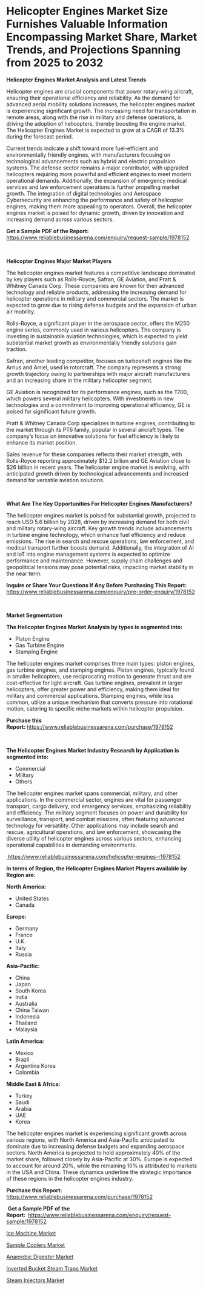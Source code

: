<p><h1>Helicopter Engines Market Size Furnishes Valuable Information Encompassing Market Share, Market Trends, and Projections Spanning from 2025 to 2032</h1></p><p><strong>Helicopter Engines Market Analysis and Latest Trends</strong></p>
<p><p>Helicopter engines are crucial components that power rotary-wing aircraft, ensuring their operational efficiency and reliability. As the demand for advanced aerial mobility solutions increases, the helicopter engines market is experiencing significant growth. The increasing need for transportation in remote areas, along with the rise in military and defense operations, is driving the adoption of helicopters, thereby boosting the engine market. The Helicopter Engines Market is expected to grow at a CAGR of 13.3% during the forecast period.</p><p>Current trends indicate a shift toward more fuel-efficient and environmentally friendly engines, with manufacturers focusing on technological advancements such as hybrid and electric propulsion systems. The defense sector remains a major contributor, with upgraded helicopters requiring more powerful and efficient engines to meet modern operational demands. Additionally, the expansion of emergency medical services and law enforcement operations is further propelling market growth. The integration of digital technologies and Aerospace Cybersecurity are enhancing the performance and safety of helicopter engines, making them more appealing to operators. Overall, the helicopter engines market is poised for dynamic growth, driven by innovation and increasing demand across various sectors.</p></p>
<p><strong>Get a Sample PDF of the Report:&nbsp;</strong> <a href="https://www.reliablebusinessarena.com/enquiry/request-sample/1978152?utm_campaign=2189&utm_medium=2&utm_source=Github&utm_content=ia&utm_term=10042025&utm_id=helicopter-engines">https://www.reliablebusinessarena.com/enquiry/request-sample/1978152</a></p>
<p>&nbsp;</p>
<p><strong>Helicopter Engines Major Market Players</strong></p>
<p><p>The helicopter engines market features a competitive landscape dominated by key players such as Rolls-Royce, Safran, GE Aviation, and Pratt & Whitney Canada Corp. These companies are known for their advanced technology and reliable products, addressing the increasing demand for helicopter operations in military and commercial sectors. The market is expected to grow due to rising defense budgets and the expansion of urban air mobility.</p><p>Rolls-Royce, a significant player in the aerospace sector, offers the M250 engine series, commonly used in various helicopters. The company is investing in sustainable aviation technologies, which is expected to yield substantial market growth as environmentally friendly solutions gain traction.</p><p>Safran, another leading competitor, focuses on turboshaft engines like the Arrius and Arriel, used in rotorcraft. The company represents a strong growth trajectory owing to partnerships with major aircraft manufacturers and an increasing share in the military helicopter segment.</p><p>GE Aviation is recognized for its performance engines, such as the T700, which powers several military helicopters. With investments in new technologies and a commitment to improving operational efficiency, GE is poised for significant future growth.</p><p>Pratt & Whitney Canada Corp specializes in turbine engines, contributing to the market through its PT6 family, popular in several aircraft types. The company’s focus on innovative solutions for fuel efficiency is likely to enhance its market position.</p><p>Sales revenue for these companies reflects their market strength, with Rolls-Royce reporting approximately $12.2 billion and GE Aviation close to $26 billion in recent years. The helicopter engine market is evolving, with anticipated growth driven by technological advancements and increased demand for versatile aviation solutions.</p></p>
<p>&nbsp;</p>
<p><strong>What Are The Key Opportunities For Helicopter Engines Manufacturers?</strong></p>
<p><p>The helicopter engines market is poised for substantial growth, projected to reach USD 5.6 billion by 2028, driven by increasing demand for both civil and military rotary-wing aircraft. Key growth trends include advancements in turbine engine technology, which enhance fuel efficiency and reduce emissions. The rise in search and rescue operations, law enforcement, and medical transport further boosts demand. Additionally, the integration of AI and IoT into engine management systems is expected to optimize performance and maintenance. However, supply chain challenges and geopolitical tensions may pose potential risks, impacting market stability in the near term.</p></p>
<p><strong>Inquire or Share Your Questions If Any Before Purchasing This Report:</strong> <a href="https://www.reliablebusinessarena.com/enquiry/pre-order-enquiry/1978152?utm_campaign=2189&utm_medium=2&utm_source=Github&utm_content=ia&utm_term=10042025&utm_id=helicopter-engines">https://www.reliablebusinessarena.com/enquiry/pre-order-enquiry/1978152</a></p>
<p>&nbsp;</p>
<p><strong>Market Segmentation</strong></p>
<p><strong>The Helicopter Engines Market Analysis by types is segmented into:</strong></p>
<p><ul><li>Piston Engine</li><li>Gas Turbine Engine</li><li>Stamping Engine</li></ul></p>
<p><p>The helicopter engines market comprises three main types: piston engines, gas turbine engines, and stamping engines. Piston engines, typically found in smaller helicopters, use reciprocating motion to generate thrust and are cost-effective for light aircraft. Gas turbine engines, prevalent in larger helicopters, offer greater power and efficiency, making them ideal for military and commercial applications. Stamping engines, while less common, utilize a unique mechanism that converts pressure into rotational motion, catering to specific niche markets within helicopter propulsion.</p></p>
<p><strong>Purchase this Report:&nbsp;</strong><a href="https://www.reliablebusinessarena.com/purchase/1978152?utm_campaign=2189&utm_medium=2&utm_source=Github&utm_content=ia&utm_term=10042025&utm_id=helicopter-engines">https://www.reliablebusinessarena.com/purchase/1978152</a></p>
<p>&nbsp;</p>
<p><strong>The Helicopter Engines Market Industry Research by Application is segmented into:</strong></p>
<p><ul><li>Commercial</li><li>Military</li><li>Others</li></ul></p>
<p><p>The helicopter engines market spans commercial, military, and other applications. In the commercial sector, engines are vital for passenger transport, cargo delivery, and emergency services, emphasizing reliability and efficiency. The military segment focuses on power and durability for surveillance, transport, and combat missions, often featuring advanced technology for versatility. Other applications may include search and rescue, agricultural operations, and law enforcement, showcasing the diverse utility of helicopter engines across various sectors, enhancing operational capabilities in demanding environments.</p></p>
<p><a href="https://www.reliablebusinessarena.com/helicopter-engines-r1978152?utm_campaign=2189&utm_medium=2&utm_source=Github&utm_content=ia&utm_term=10042025&utm_id=helicopter-engines">&nbsp;https://www.reliablebusinessarena.com/helicopter-engines-r1978152</a></p>
<p><strong>In terms of Region, the Helicopter Engines Market Players available by Region are:</strong></p>
<p>
    <p> <strong> North America: </strong>
        <ul>
            <li>United States</li>
            <li>Canada</li>
        </ul>
        </p> 
    <p> <strong> Europe: </strong>
        <ul>
            <li>Germany</li>
            <li>France</li>
            <li>U.K.</li>
            <li>Italy</li>
            <li>Russia</li>
        </ul>
        </p> 
    <p> <strong> Asia-Pacific: </strong>
        <ul>
            <li>China</li>
            <li>Japan</li>
            <li>South Korea</li>
            <li>India</li>
            <li>Australia</li>
            <li>China Taiwan</li>
            <li>Indonesia</li>
            <li>Thailand</li>
            <li>Malaysia</li>
        </ul>
        </p> 
    <p> <strong> Latin America: </strong>
        <ul>
            <li>Mexico</li>
            <li>Brazil</li>
            <li>Argentina Korea</li>
            <li>Colombia</li>
        </ul>
        </p> 
    <p> <strong> Middle East & Africa: </strong>
        <ul>
            <li>Turkey</li>
            <li>Saudi</li>
            <li>Arabia</li>
            <li>UAE</li>
            <li>Korea</li>
        </ul>
    </p>
    </p>
<p><p>The helicopter engines market is experiencing significant growth across various regions, with North America and Asia-Pacific anticipated to dominate due to increasing defense budgets and expanding aerospace sectors. North America is projected to hold approximately 40% of the market share, followed closely by Asia-Pacific at 30%. Europe is expected to account for around 20%, while the remaining 10% is attributed to markets in the USA and China. These dynamics underline the strategic importance of these regions in the helicopter engines industry.</p></p>
<p><strong>Purchase this Report: </strong><a href="https://www.reliablebusinessarena.com/purchase/1978152?utm_campaign=2189&utm_medium=2&utm_source=Github&utm_content=ia&utm_term=10042025&utm_id=helicopter-engines">https://www.reliablebusinessarena.com/purchase/1978152</a></p>
<p>&nbsp;<strong>Get a Sample PDF of the Report:&nbsp;&nbsp;</strong><a href="https://www.reliablebusinessarena.com/enquiry/request-sample/1978152?utm_campaign=2189&utm_medium=2&utm_source=Github&utm_content=ia&utm_term=10042025&utm_id=helicopter-engines">https://www.reliablebusinessarena.com/enquiry/request-sample/1978152</a></p>
<p><strong></strong></p>
<p><p><a href="https://github.com/xanaanenkaly/Market-Research-Report-List-1/blob/main/ice-machine-market.md?utm_campaign=2189&utm_medium=2&utm_source=Github&utm_content=ia&utm_term=10042025&utm_id=helicopter-engines">Ice Machine Market</a></p><p><a href="https://github.com/HobertDavis43/Market-Research-Report-List-2/blob/main/sample-coolers-market.md?utm_campaign=2189&utm_medium=2&utm_source=Github&utm_content=ia&utm_term=10042025&utm_id=helicopter-engines">Sample Coolers Market</a></p><p><a href="https://github.com/jaquelynhasenaue8/Market-Research-Report-List-1/blob/main/anaerobic-digester-market.md?utm_campaign=2189&utm_medium=2&utm_source=Github&utm_content=ia&utm_term=10042025&utm_id=helicopter-engines">Anaerobic Digester Market</a></p><p><a href="https://github.com/arvelm4nthig/Market-Research-Report-List-1/blob/main/inverted-bucket-steam-traps-market.md?utm_campaign=2189&utm_medium=2&utm_source=Github&utm_content=ia&utm_term=10042025&utm_id=helicopter-engines">Inverted Bucket Steam Traps Market</a></p><p><a href="https://github.com/AlisaRowe24/Market-Research-Report-List-2/blob/main/steam-injectors-market.md?utm_campaign=2189&utm_medium=2&utm_source=Github&utm_content=ia&utm_term=10042025&utm_id=helicopter-engines">Steam Injectors Market</a></p></p>